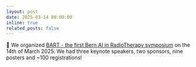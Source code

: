 ```yaml
---
layout: post
date: 2025-03-14 00:00:00
inline: true
related_posts: false
---
```


:mega: We organized [BART - the first Bern AI in RadioTherapy symposium](https://amithjkamath.github.io/bart25) on the 14th of March 2025. We had three keynote speakers, two sponsors, nine posters and ~100 registrations!